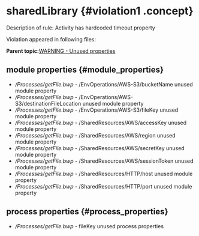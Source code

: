 # sharedLibrary {#violation1 .concept}

Description of rule: Activity has hardcoded timeout property

Violation appeared in following files:

**Parent topic:**[WARNING - Unused properties](../../../qa/rules/WARNING_-_Unused_properties.md)

## module properties {#module_properties}

-   */Processes/getFile.bwp* - /EnvOperations/AWS-S3/bucketName unused module property
-   */Processes/getFile.bwp* - /EnvOperations/AWS-S3/destinationFileLocation unused module property
-   */Processes/getFile.bwp* - /EnvOperations/AWS-S3/fileKey unused module property
-   */Processes/getFile.bwp* - /SharedResources/AWS/accessKey unused module property
-   */Processes/getFile.bwp* - /SharedResources/AWS/region unused module property
-   */Processes/getFile.bwp* - /SharedResources/AWS/secretKey unused module property
-   */Processes/getFile.bwp* - /SharedResources/AWS/sessionToken unused module property
-   */Processes/getFile.bwp* - /SharedResources/HTTP/host unused module property
-   */Processes/getFile.bwp* - /SharedResources/HTTP/port unused module property

## process properties {#process_properties}

-   */Processes/getFile.bwp* - fileKey unused process properties

